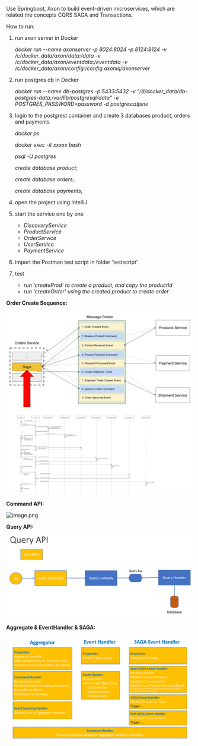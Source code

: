 Use Springboot, Axon to build event-driven microservices, which are related the concepts CQRS SAGA and Transactions.

How to run:

1. run axon server in Docker

   *docker run --name axonserver -p 8024:8024 -p 8124:8124 -v /c/docker_data/axon/data:/data -v /c/docker_data/axon/eventdata:/eventdata -v /c/docker_data/axon/config:/config axoniq/axonserver*
2. run postgres db in Docker

   *docker run --name db-postgres -p 5433:5432 -v "/d/docker_data/db-postgres-data:/var/lib/postgresql/data" -e POSTGRES_PASSWORD=password -d postgres:alpine*
3. login to the postgrest container and create 3 databases product, orders and payments

   *docker ps*

   *docker exec -it xxxxx bash*

   *psql -U postgres*

   *create database product;*

   *create database orders;*

   *create database payments;*
4. open the project using IntelliJ
5. start the service one by one

   - *DiscoveryService*
   - *ProductService*
   - *OrderService*
   - *UserService*
   - *PaymentService*
6. import the Postman test script in folder 'testscript'
7. test

   - *run 'createProd' to create a product, and copy the productId*
   - *run 'createOrder' using the created product to create order*


**Order Create Sequence:**

![sequence.jpg](assets/sequence.jpg)

**Command API:**

![image.png](assets/image.png)

**Query API:**

![image.png](assets/image2.png)


**Aggregate & EventHandler & SAGA:**

![image.png](assets/image3.png)
